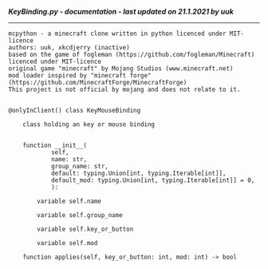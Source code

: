 ***KeyBinding.py - documentation - last updated on 21.1.2021 by uuk***
___

    mcpython - a minecraft clone written in python licenced under MIT-licence
    authors: uuk, xkcdjerry (inactive)
    based on the game of fogleman (https://github.com/fogleman/Minecraft) licenced under MIT-licence
    original game "minecraft" by Mojang Studios (www.minecraft.net)
    mod loader inspired by "minecraft forge" (https://github.com/MinecraftForge/MinecraftForge)
    This project is not official by mojang and does not relate to it.


    @onlyInClient() class KeyMouseBinding
        
        class holding an key or mouse binding


        function __init__(
                self,
                name: str,
                group_name: str,
                default: typing.Union[int, typing.Iterable[int]],
                default_mod: typing.Union[int, typing.Iterable[int]] = 0,
                ):

            variable self.name

            variable self.group_name

            variable self.key_or_button

            variable self.mod

        function applies(self, key_or_button: int, mod: int) -> bool